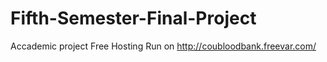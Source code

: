 # Fifth-Semester-Final-Project
Accademic project
Free Hosting Run on http://coubloodbank.freevar.com/
